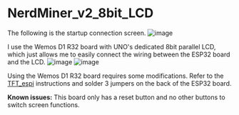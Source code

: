 # NerdMiner_v2_8bit_LCD

The following is the startup connection screen.
![image](images/1716025051557.jpg)

I use the Wemos D1 R32 board with UNO's dedicated 8bit parallel LCD, which just allows me to easily connect the wiring between the ESP32 board and the LCD.
![image](images/1716025051575.jpg)
![image](images/1716025051566.jpg)

Using the Wemos D1 R32 board requires some modifications. Refer to the [TFT_espi](https://github.com/Bodmer/TFT_eSPI?tab=readme-ov-file#8-bit-parallel-support) instructions and solder 3 jumpers on the back of the ESP32 board.

**Known issues:** This board only has a reset button and no other buttons to switch screen functions.
